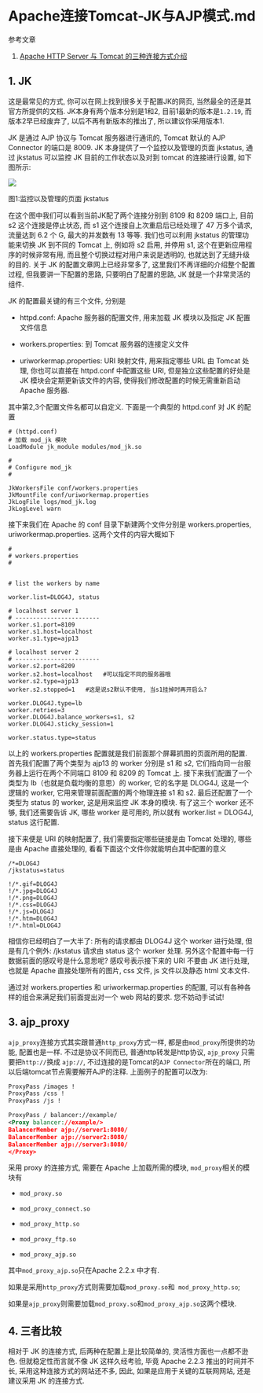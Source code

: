 # Apache连接Tomcat-JK与AJP模式.md

参考文章

1. [Apache HTTP Server 与 Tomcat 的三种连接方式介绍](https://www.ibm.com/developerworks/cn/opensource/os-lo-apache-tomcat/)

## 1. JK

这是最常见的方式, 你可以在网上找到很多关于配置JK的网页, 当然最全的还是其官方所提供的文档. JK本身有两个版本分别是1和2, 目前1最新的版本是`1.2.19`, 而版本2早已经废弃了, 以后不再有新版本的推出了, 所以建议你采用版本1.

JK 是通过 AJP 协议与 Tomcat 服务器进行通讯的, Tomcat 默认的 AJP Connector 的端口是 8009. JK 本身提供了一个监控以及管理的页面 jkstatus, 通过 jkstatus 可以监控 JK 目前的工作状态以及对到 tomcat 的连接进行设置, 如下图所示:

![](https://gitimg.generals.space/4ced3abe58352b472bb9843bd7223f7c.jpg)

图1:监控以及管理的页面 jkstatus

在这个图中我们可以看到当前JK配了两个连接分别到 8109 和 8209 端口上, 目前 s2 这个连接是停止状态, 而 s1 这个连接自上次重启后已经处理了 47 万多个请求, 流量达到 6.2 个 G, 最大的并发数有 13 等等. 我们也可以利用 jkstatus 的管理功能来切换 JK 到不同的 Tomcat 上, 例如将 s2 启用, 并停用 s1, 这个在更新应用程序的时候非常有用, 而且整个切换过程对用户来说是透明的, 也就达到了无缝升级的目的. 关于 JK 的配置文章网上已经非常多了, 这里我们不再详细的介绍整个配置过程, 但我要讲一下配置的思路, 只要明白了配置的思路, JK 就是一个非常灵活的组件.

JK 的配置最关键的有三个文件, 分别是

- httpd.conf: Apache 服务器的配置文件, 用来加载 JK 模块以及指定 JK 配置文件信息

- workers.properties: 到 Tomcat 服务器的连接定义文件

- uriworkermap.properties: URI 映射文件, 用来指定哪些 URL 由 Tomcat 处理, 你也可以直接在 httpd.conf 中配置这些 URI, 但是独立这些配置的好处是 JK 模块会定期更新该文件的内容, 使得我们修改配置的时候无需重新启动 Apache 服务器.

其中第2,3个配置文件名都可以自定义. 下面是一个典型的 httpd.conf 对 JK 的配置

```
# (httpd.conf)
# 加载 mod_jk 模块
LoadModule jk_module modules/mod_jk.so

#
# Configure mod_jk
#

JkWorkersFile conf/workers.properties
JkMountFile conf/uriworkermap.properties
JkLogFile logs/mod_jk.log
JkLogLevel warn
```

接下来我们在 Apache 的 conf 目录下新建两个文件分别是 workers.properties, uriworkermap.properties. 这两个文件的内容大概如下

```
#
# workers.properties
#


# list the workers by name

worker.list=DLOG4J, status

# localhost server 1
# ------------------------
worker.s1.port=8109
worker.s1.host=localhost
worker.s1.type=ajp13

# localhost server 2
# ------------------------
worker.s2.port=8209
worker.s2.host=localhost   #可以指定不同的服务器哦
worker.s2.type=ajp13
worker.s2.stopped=1   #这是说s2默认不使用, 当s1挂掉时再开启么?

worker.DLOG4J.type=lb
worker.retries=3
worker.DLOG4J.balance_workers=s1, s2
worker.DLOG4J.sticky_session=1

worker.status.type=status
```

以上的 workers.properties 配置就是我们前面那个屏幕抓图的页面所用的配置. 首先我们配置了两个类型为 ajp13 的 worker 分别是 s1 和 s2, 它们指向同一台服务器上运行在两个不同端口 8109 和 8209 的 Tomcat 上. 接下来我们配置了一个类型为 lb（也就是负载均衡的意思）的 worker, 它的名字是 DLOG4J, 这是一个逻辑的 worker, 它用来管理前面配置的两个物理连接 s1 和 s2. 最后还配置了一个类型为 status 的 worker, 这是用来监控 JK 本身的模块. 有了这三个 worker 还不够, 我们还需要告诉 JK, 哪些 worker 是可用的, 所以就有 worker.list = DLOG4J, status 这行配置.

接下来便是 URI 的映射配置了, 我们需要指定哪些链接是由 Tomcat 处理的, 哪些是由 Apache 直接处理的, 看看下面这个文件你就能明白其中配置的意义

```
/*=DLOG4J
/jkstatus=status

!/*.gif=DLOG4J
!/*.jpg=DLOG4J
!/*.png=DLOG4J
!/*.css=DLOG4J
!/*.js=DLOG4J
!/*.htm=DLOG4J
!/*.html=DLOG4J
```

相信你已经明白了一大半了: 所有的请求都由 DLOG4J 这个 worker 进行处理, 但是有几个例外: /jkstatus 请求由 status 这个 worker 处理. 另外这个配置中每一行数据前面的感叹号是什么意思呢? 感叹号表示接下来的 URI 不要由 JK 进行处理, 也就是 Apache 直接处理所有的图片, css 文件, js 文件以及静态 html 文本文件.

通过对 workers.properties 和 uriworkermap.properties 的配置, 可以有各种各样的组合来满足我们前面提出对一个 web 网站的要求. 您不妨动手试试!

## 3. ajp_proxy

`ajp_proxy`连接方式其实跟普通`http_proxy`方式一样, 都是由`mod_proxy`所提供的功能, 配置也是一样. 不过是协议不同而已, 普通http转发是http协议, `ajp_proxy` 只需要把`http://`换成 `ajp://`, 不过连接的是Tomcat的`AJP Connector`所在的端口, 所以后端tomcat节点需要解开AJP的注释. 上面例子的配置可以改为:

```xml
ProxyPass /images !
ProxyPass /css ! 
ProxyPass /js !

ProxyPass / balancer://example/
<Proxy balancer://example/>
BalancerMember ajp://server1:8080/
BalancerMember ajp://server2:8080/
BalancerMember ajp://server3:8080/
</Proxy>
```

采用 proxy 的连接方式, 需要在 Apache 上加载所需的模块, `mod_proxy`相关的模块有

- `mod_proxy.so`

- `mod_proxy_connect.so`

- `mod_proxy_http.so`

- `mod_proxy_ftp.so`

- `mod_proxy_ajp.so`

其中`mod_proxy_ajp.so`只在Apache 2.2.x 中才有. 

如果是采用`http_proxy`方式则需要加载`mod_proxy.so`和` mod_proxy_http.so`; 

如果是`ajp_proxy`则需要加载`mod_proxy.so`和`mod_proxy_ajp.so`这两个模块.

## 4. 三者比较

相对于 JK 的连接方式, 后两种在配置上是比较简单的, 灵活性方面也一点都不逊色. 但就稳定性而言就不像 JK 这样久经考验, 毕竟 Apache 2.2.3 推出的时间并不长, 采用这种连接方式的网站还不多, 因此, 如果是应用于关键的互联网网站, 还是建议采用 JK 的连接方式.